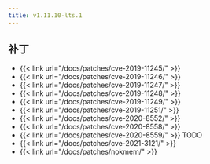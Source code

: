 ```yaml
---
title: v1.11.10-lts.1
---
```


## 补丁

- {{< link url="/docs/patches/cve-2019-11245/" >}}
- {{< link url="/docs/patches/cve-2019-11246/" >}}
- {{< link url="/docs/patches/cve-2019-11247/" >}}
- {{< link url="/docs/patches/cve-2019-11248/" >}}
- {{< link url="/docs/patches/cve-2019-11249/" >}}
- {{< link url="/docs/patches/cve-2019-11251/" >}}
- {{< link url="/docs/patches/cve-2020-8552/" >}}
- {{< link url="/docs/patches/cve-2020-8558/" >}}
- {{< link url="/docs/patches/cve-2020-8559/" >}} TODO
- {{< link url="/docs/patches/cve-2021-3121/" >}}
- {{< link url="/docs/patches/nokmem/" >}}
